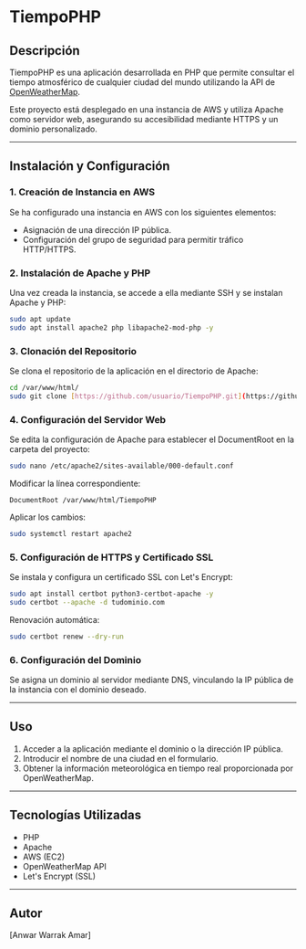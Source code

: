 # TiempoPHP

## Descripción
TiempoPHP es una aplicación desarrollada en PHP que permite consultar el tiempo atmosférico de cualquier ciudad del mundo utilizando la API de [OpenWeatherMap](https://openweathermap.org/).

Este proyecto está desplegado en una instancia de AWS y utiliza Apache como servidor web, asegurando su accesibilidad mediante HTTPS y un dominio personalizado.

---

## Instalación y Configuración

### 1. Creación de Instancia en AWS
Se ha configurado una instancia en AWS con los siguientes elementos:
- Asignación de una dirección IP pública.
- Configuración del grupo de seguridad para permitir tráfico HTTP/HTTPS.

### 2. Instalación de Apache y PHP
Una vez creada la instancia, se accede a ella mediante SSH y se instalan Apache y PHP:
```bash
sudo apt update
sudo apt install apache2 php libapache2-mod-php -y
```

### 3. Clonación del Repositorio
Se clona el repositorio de la aplicación en el directorio de Apache:
```bash
cd /var/www/html/
sudo git clone [https://github.com/usuario/TiempoPHP.git](https://github.com/AnwarW37/TiempoPHP.git)
```

### 4. Configuración del Servidor Web
Se edita la configuración de Apache para establecer el DocumentRoot en la carpeta del proyecto:
```bash
sudo nano /etc/apache2/sites-available/000-default.conf
```
Modificar la línea correspondiente:
```
DocumentRoot /var/www/html/TiempoPHP
```
Aplicar los cambios:
```bash
sudo systemctl restart apache2
```

### 5. Configuración de HTTPS y Certificado SSL
Se instala y configura un certificado SSL con Let's Encrypt:
```bash
sudo apt install certbot python3-certbot-apache -y
sudo certbot --apache -d tudominio.com
```
Renovación automática:
```bash
sudo certbot renew --dry-run
```

### 6. Configuración del Dominio
Se asigna un dominio al servidor mediante DNS, vinculando la IP pública de la instancia con el dominio deseado.

---

## Uso
1. Acceder a la aplicación mediante el dominio o la dirección IP pública.
2. Introducir el nombre de una ciudad en el formulario.
3. Obtener la información meteorológica en tiempo real proporcionada por OpenWeatherMap.

---

## Tecnologías Utilizadas
- PHP
- Apache
- AWS (EC2)
- OpenWeatherMap API
- Let's Encrypt (SSL)

---

## Autor
[Anwar Warrak Amar]










